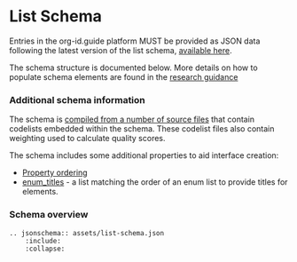 # List Schema

Entries in the org-id.guide platform MUST be provided as JSON data following the latest version of the list schema, [available here](https://raw.githubusercontent.com/org-id/register/master/schema/list-schema.json). 

The schema structure is documented below. More details on how to populate schema elements are found in the [research guidance](research.md)

### Additional schema information

The schema is [compiled from a number of source files](https://github.com/org-id/register/tree/master/schema) that contain codelists embedded within the schema. These codelist files also contain weighting used to calculate quality scores. 

The schema includes some additional properties to aid interface creation:

* [Property ordering](https://github.com/jdorn/json-editor#property-ordering)
* [enum_titles](https://github.com/jdorn/json-editor#editor-options) - a list matching the order of an enum list to provide titles for elements. 

### Schema overview

```eval_rst
.. jsonschema:: assets/list-schema.json
    :include: 
    :collapse: 
```

